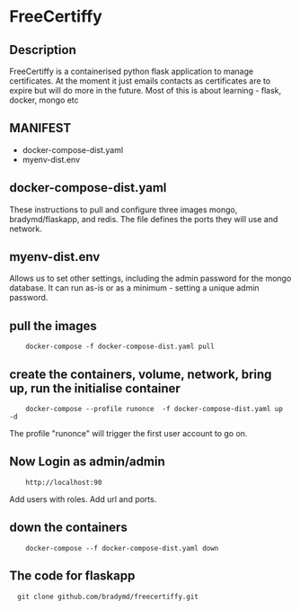 # FreeCertiffy
## Description
FreeCertiffy is a containerised python flask application to manage certificates.
At the moment it just emails contacts as certificates are to expire but will do more in the future.
Most of this is about learning - flask, docker, mongo etc

## MANIFEST
  - docker-compose-dist.yaml   
  - myenv-dist.env		 

## docker-compose-dist.yaml 
These instructions to pull and configure three images mongo, bradymd/flaskapp, and redis.
The file defines the ports they will use and network.

## myenv-dist.env
Allows us to set other settings, including the admin password for the mongo database.
It can run as-is or as a minimum  - setting a unique admin password.

## pull the images
```
	docker-compose -f docker-compose-dist.yaml pull
```

## create the containers, volume, network, bring up, run the initialise container
```
	docker-compose --profile runonce  -f docker-compose-dist.yaml up  -d
```

The profile "runonce" will trigger the first user account to go on. 

## Now Login as admin/admin
```
	http://localhost:90
```

Add users with roles. Add url and ports.

## down the containers

```
	docker-compose --f docker-compose-dist.yaml down
```

## The code for flaskapp
```
  git clone github.com/bradymd/freecertiffy.git
```
